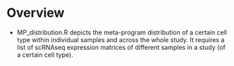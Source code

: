 # Overview
* MP_distribution.R depicts the meta-program distribution of a certain cell type within individual samples and across the whole study. It requires a list of scRNAseq expression matrices of different samples in a study (of a certain cell type).  




